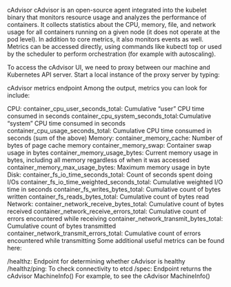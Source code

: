 cAdvisor
cAdvisor is an open-source agent integrated into the kubelet binary that monitors resource usage and analyzes the performance of containers. It collects statistics about the CPU,
memory, file, and network usage for all containers running on a given node (it does not operate at the pod level). In addition to core metrics, it also monitors events as well. 
Metrics can be accessed directly, using commands like kubectl top or used by the scheduler to perform orchestration (for example with autoscaling).



To access the cAdvisor UI, we need to proxy between our machine and Kubernetes API server. Start a local instance of the proxy server by typing:


cAdvisor metrics endpoint
Among the output, metrics you can look for include:

CPU:
container_cpu_user_seconds_total: Cumulative “user” CPU time consumed in seconds
container_cpu_system_seconds_total: Cumulative “system” CPU time consumed in seconds
container_cpu_usage_seconds_total: Cumulative CPU time consumed in seconds (sum of the above)
Memory:
container_memory_cache: Number of bytes of page cache memory
container_memory_swap: Container swap usage in bytes
container_memory_usage_bytes: Current memory usage in bytes, including all memory regardless of when it was accessed
container_memory_max_usage_bytes: Maximum memory usage in byte
Disk:
container_fs_io_time_seconds_total: Count of seconds spent doing I/Os
container_fs_io_time_weighted_seconds_total: Cumulative weighted I/O time in seconds
container_fs_writes_bytes_total: Cumulative count of bytes written
container_fs_reads_bytes_total: Cumulative count of bytes read
Network:
container_network_receive_bytes_total: Cumulative count of bytes received
container_network_receive_errors_total: Cumulative count of errors encountered while receiving
container_network_transmit_bytes_total: Cumulative count of bytes transmitted
container_network_transmit_errors_total: Cumulative count of errors encountered while transmitting
Some additional useful metrics can be found here:

/healthz: Endpoint for determining whether cAdvisor is healthy
/healthz/ping: To check connectivity to etcd
/spec: Endpoint returns the cAdvisor MachineInfo()
For example, to see the cAdvisor MachineInfo()
